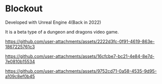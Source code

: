 # Blockout

Developed with Unreal Engine 4(Back in 2022)

It is a beta type of a dungeon and dragons video game.



https://github.com/user-attachments/assets/2222d3fc-0f91-4619-863e-1867225761c3


https://github.com/user-attachments/assets/16cfcbe7-bc21-4e84-8e7d-7e0810b15534



https://github.com/user-attachments/assets/9752cd71-0a58-4535-9d95-a109c8ef0b45

